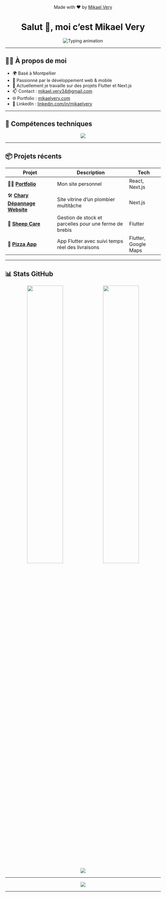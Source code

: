 <p align="center">
  Made with ❤️ by <a href="https://www.mikaelvery.com" target="_blank">Mikael Very</a>
</p>

<h1 align="center">Salut 👋, moi c’est Mikael Very</h1>

<p align="center">
  <img src="https://readme-typing-svg.demolab.com/?font=Fira+Code&pause=1000&color=00FFAA&center=true&vCenter=true&width=1000&lines=D%C3%A9veloppeur+Fullstack+Web+%26+Mobile;React+%7C+Next.js+%7C+Flutter+%7C+Symfony+%7C+Node.js;Toujours+en+train+d%E2%80%99apprendre+et+de+cr%C3%A9er+🚀" alt="Typing animation" />
</p>

---

## 👨‍💻 À propos de moi

- 🌍 Basé à Montpellier  
- 🧠 Passionné par le développement web & mobile
- 🚀 Actuellement je travaille sur des projets Flutter et Next.js
- 📫 Contact : [mikael.very34@gmail.com](mailto:mikael.very34@gmail.com)
- 🌐 Portfolio : [mikaelvery.com](https://www.mikaelvery.com)
- 🔗 LinkedIn : [linkedin.com/in/mikaelvery](https://linkedin.com/in/mikaelvery)

---

## 🧰 Compétences techniques

<p align="center">
  <img src="https://skillicons.dev/icons?i=react,nextjs,vercel,js,ts,tailwind,nodejs,angular,flutter,dotnet,php,symfony,html,css,figma,gitlab,mongodb,mysql" />
</p>

---

## 📦 Projets récents

| Projet | Description | Tech |
|--------|-------------|------|
| 🧑‍💻 [**Portfolio**](https://github.com/mikaelvery/portfolio) | Mon site personnel | React, Next.js |
| 🛠️ [**Chary Dépannage Website**](https://github.com/mikaelvery/chary-depannage-website) | Site vitrine d’un plombier multitâche | Next.js |
| 🐑 [**Sheep Care**](https://github.com/mikaelvery/sheep_care) | Gestion de stock et parcelles pour une ferme de brebis | Flutter |
| 🍕 [**Pizza App**](https://github.com/mikaelvery/flutter) | App Flutter avec suivi temps réel des livraisons | Flutter, Google Maps |

---

## 📊 Stats GitHub

<p align="center">
  <img src="https://github-readme-stats.vercel.app/api?username=mikaelvery&show_icons=true&theme=react&hide_border=true&bg_color=0D1117&title_color=00FFAA&text_color=ffffff" width="48%" />
  <img src="https://github-readme-streak-stats.herokuapp.com?user=mikaelvery&theme=dark&hide_border=true&ring=00FFAA&currStreakLabel=ffffff" width="48%" />
</p>

<p align="center">
  <img src="https://github-readme-activity-graph.vercel.app/graph?username=mikaelvery&theme=react-dark&hide_border=true&area=true&point=00ffcc&color=00ffaa" />
</p>

---
<div align="center">
  <img src="https://readme-typing-svg.demolab.com/?font=Fira+Code&pause=1000&color=14B8A6&center=true&vCenter=true&width=1000&lines=Merci+de+visiter+mon+profil+!;Construisons+quelque+chose+ensemble+🚀" />
</div>

---
